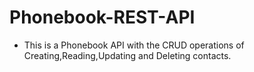 # Phonebook-REST-API
- This is a Phonebook API with the CRUD operations of Creating,Reading,Updating and Deleting contacts.
